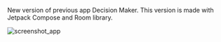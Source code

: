 New version of previous app Decision Maker. This version is made with Jetpack Compose and Room library.

![screenshot_app](https://github.com/bphaggard/DecisionMakerV2/assets/129317531/1f82ddfa-5694-41fb-ba17-9120ca4ef519)


